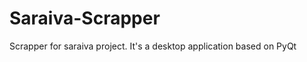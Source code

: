 Saraiva-Scrapper
================

Scrapper for saraiva project. It's a desktop application based on PyQt
